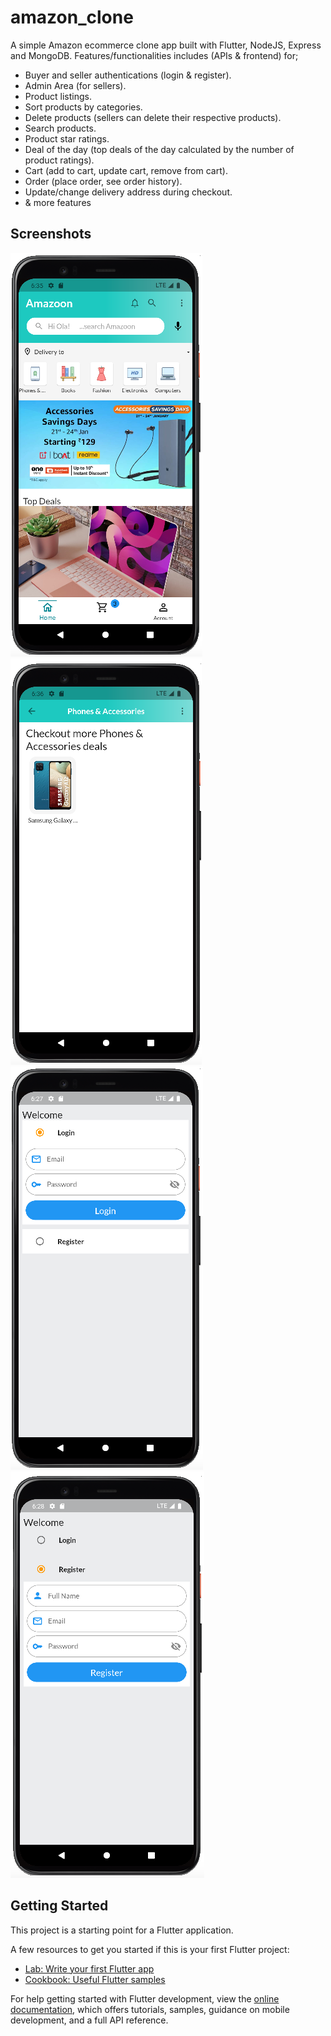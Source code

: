 # amazon_clone

A simple Amazon ecommerce clone app built with Flutter, NodeJS, Express and MongoDB.
Features/functionalities includes (APIs & frontend) for;
- Buyer and seller authentications (login & register).
- Admin Area (for sellers).
- Product listings.
- Sort products by categories.
- Delete products (sellers can delete their respective products).
- Search products.
- Product star ratings.
- Deal of the day (top deals of the day calculated by the number of product ratings).
- Cart (add to cart, update cart, remove from cart).
- Order (place order, see order history).
- Update/change delivery address during checkout. 
- & more features



## Screenshots
![alt text](https://github.com/ogbodotg/amazon-clone/blob/master/Screenshot%202023-02-15%20at%201.46.48%20PM.png?raw=true)
![alt text](https://github.com/ogbodotg/amazon-clone/blob/master/Screenshot%202023-02-15%20at%201.47.49%20PM.png?raw=true)
![alt text](https://github.com/ogbodotg/amazon-clone/blob/master/Screenshot%202023-02-15%20at%201.38.44%20PM.png?raw=true)
![alt text](https://github.com/ogbodotg/amazon-clone/blob/master/Screenshot%202023-02-15%20at%201.39.29%20PM.png?raw=true)

## Getting Started

This project is a starting point for a Flutter application.

A few resources to get you started if this is your first Flutter project:

- [Lab: Write your first Flutter app](https://docs.flutter.dev/get-started/codelab)
- [Cookbook: Useful Flutter samples](https://docs.flutter.dev/cookbook)

For help getting started with Flutter development, view the
[online documentation](https://docs.flutter.dev/), which offers tutorials,
samples, guidance on mobile development, and a full API reference.
